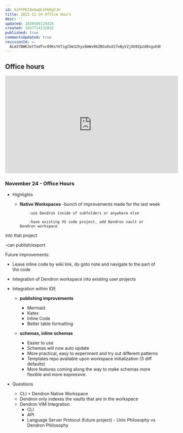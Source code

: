 ```yaml
---
id: 6iPfPKI8nOwQLVF6KgfJU
title: 2021-11-24 Office Hours
desc: ''
updated: 1639505125426
created: 1637714132832
published: true
commentsUpdated: true
revisionId: >-
  ALm37BWKJetTadTvc09KsYeTigCOm32hyx8mWv0bZBGvDxd1feByVZjXG9Zpzd6nguh0QphPHHXASk8wOaSjCg
---
```


##  Office hours

<iframe width="560" height="315" src="https://www.youtube-nocookie.com/embed/LuoD8ibOazE" title="YouTube video player" frameborder="0" allow="accelerometer; autoplay; clipboard-write; encrypted-media; gyroscope; picture-in-picture" allowfullscreen></iframe>

### November 24 - Office Hours

- Highlights
  - **Native Workspaces**
			-bunch of improvements made for the last week

			-use Dendron inside of subfolders or anywhere else

			-have existing VS code project, add Dendron vault or Dendron workspace                    

 into that project

-can publish/export

Future improvements:

- Leave inline code by wiki link, do goto note and navigate to the part of the code

- Integration of Dendron workspace into existing user projects 

- Integration within IDE

  - **publishing improvements**
    - Mermaid 
    - Katex
    - Inline Code
    - Better table formatting

  - **schemas, inline schemas**
    - Easier to use 
    - Schemas will now auto update
    - More practical, easy to experiment and try out different patterns
    - Templates repo available upon workspace initialization (3 diff defaults) 
    - More features coming along the way to make schemas more flexible and more expressive.
- Questions
  - CLI + Dendron Native Workspace
  - Dendron only indexes the vaults that are in the workspace
  - Dendron VIM Integration
    - CLI
    - API
    - Language Server Protocol (future project)
	      -    Unix Philosophy vs Dendron Philosophy
